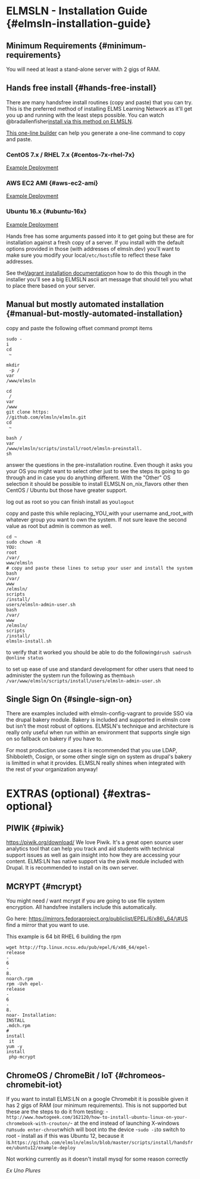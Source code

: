 # ELMSLN - Installation Guide {#elmsln-installation-guide}

## Minimum Requirements {#minimum-requirements}

You will need at least a stand-alone server with 2 gigs of RAM.

## Hands free install {#hands-free-install}

There are many handsfree install routines \(copy and paste\) that you can try. This is the preferred method of installing ELMS Learning Network as it'll get you up and running with the least steps possible. You can watch @bradallenfisher[install via this method on ELMSLN](https://drupal.psu.edu/blog/post/elmsln-aws-ec2).

[This one-line builder](https://rawgit.com/elmsln/install-builder/master/install.html) can help you generate a one-line command to copy and paste.

### CentOS 7.x / RHEL 7.x {#centos-7x-rhel-7x}

[Example Deployment](https://github.com/elmsln/elmsln/blob/master/scripts/install/handsfree/centos7/example-deploy)

### AWS EC2 AMI {#aws-ec2-ami}

[Example Deployment](https://github.com/elmsln/elmsln/blob/master/scripts/install/handsfree/amazon/example-deploy)

### Ubuntu 16.x {#ubuntu-16x}

[Example Deployment](https://github.com/elmsln/elmsln/blob/master/scripts/install/handsfree/ubuntu16/example-deploy)

Hands free has some arguments passed into it to get going but these are for installation against a fresh copy of a server. If you install with the default options provided in those \(with addresses of elmsln.dev\) you'll want to make sure you modify your local`/etc/hosts`file to reflect these fake addresses.

See the[Vagrant installation documentation](https://elmsln.readthedocs.io/en/latest/development/Vagrant-Step-by-Step-setup/)on how to do this though in the installer you'll see a big ELMSLN ascii art message that should tell you what to place there based on your server.

## Manual but mostly automated installation {#manual-but-mostly-automated-installation}

copy and paste the following offset command prompt items

```
sudo -
i
cd
 ~

mkdir
 -p /
var
/www/elmsln

cd
 /
var
/www
git clone https:
//github.com/elmsln/elmsln.git
cd
 ~

bash /
var
/www/elmsln/scripts/install/root/elmsln-preinstall.
sh
```

answer the questions in the pre-installation routine. Even though it asks you your OS you might want to select other just to see the steps its going to go through and in case you do anything different. With the "Other" OS selection it should be possible to install ELMSLN on_nix_flavors other then CentOS / Ubuntu but those have greater support.

log out as root so you can finish install as you`logout`

copy and paste this while replacing_YOU_with your username and_root_with whatever group you want to own the system. If not sure leave the second value as root but admin is common as well.

```
cd ~
sudo chown -R 
YOU:
root 
/var/
www/elmsln
# copy and paste these lines to setup your user and install the system
bash 
/var/
www
/elmsln/
scripts
/install/
users/elmsln-admin-user.sh
bash 
/var/
www
/elmsln/
scripts
/install/
elmsln-install.sh

```

to verify that it worked you should be able to do the following`drush sadrush @online status`

to set up ease of use and standard development for other users that need to administer the system run the following as them`bash /var/www/elmsln/scripts/install/users/elmsln-admin-user.sh`

## Single Sign On {#single-sign-on}

There are examples included with elmsln-config-vagrant to provide SSO via the drupal bakery module. Bakery is included and supported in elmsln core but isn't the most robust of options. ELMSLN's technique and architecture is really only useful when run within an environment that supports single sign on so fallback on bakery if you have to.

For most production use cases it is recommended that you use LDAP, Shibboleth, Cosign, or some other single sign on system as drupal's bakery is limitted in what it provides. ELMSLN really shines when integrated with the rest of your organization anyway!

# EXTRAS \(optional\) {#extras-optional}

## PIWIK {#piwik}

https://piwik.org/download/ We love Piwik. It's a great open source user analytics tool that can help you track and aid students with technical support issues as well as gain insight into how they are accessing your content. ELMS:LN has native support via the piwik module included with Drupal. It is recommended to install on its own server.

## MCRYPT {#mcrypt}

You might need / want mcrypt if you are going to use file system encryption. All handsfree installers include this automatically.

Go here: https://mirrors.fedoraproject.org/publiclist/EPEL/6/x86\_64/\#US find a mirror that you want to use.

This example is 64 bit RHEL 6 building the rpm

```
wget http://ftp.linux.ncsu.edu/pub/epel/6/x86_64/epel-
release
-
6
-
8.
noarch.rpm
rpm -Uvh epel-
release
-
6
-
8.
noar- Installation: 
INSTALL
.mdch.rpm
# 
install
 it
yum -y 
install
 php-mcrypt

```

## ChromeOS / ChromeBit / IoT {#chromeos-chromebit-iot}

If you want to install ELMS:LN on a google Chromebit it is possible given it has 2 gigs of RAM \(our minimum requirements\). This is not supported but these are the steps to do it from testing: -`http://www.howtogeek.com/162120/how-to-install-ubuntu-linux-on-your-chromebook-with-crouton/`- at the end instead of launching X-windows run`sudo enter-chroot`which will boot into the device -`sudo -i`to switch to root - install as if this was Ubuntu 12, because it is.`https://github.com/elmsln/elmsln/blob/master/scripts/install/handsfree/ubuntu12/example-deploy`

Not working currently as it doesn't install mysql for some reason correctly

_Ex Uno Plures_


